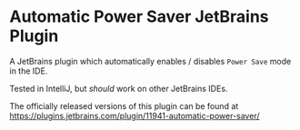 # Automatic Power Saver JetBrains Plugin
A JetBrains plugin which automatically enables / disables `Power Save` mode in the IDE.

Tested in IntelliJ, but _should_ work on other JetBrains IDEs.

The officially released versions of this plugin can be found at https://plugins.jetbrains.com/plugin/11941-automatic-power-saver/
